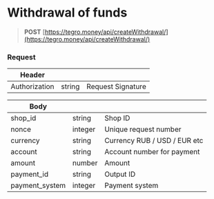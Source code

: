 # Withdrawal of funds

> **POST** [https://tegro.money/api/createWithdrawal/](https://tegro.money/api/createWithdrawal/)

### Request

| Header        |        |                   |
| ------------- | ------ | ----------------- |
| Authorization | string | Request Signature |

| Body            |         |                              |
| --------------- | ------- | ---------------------------- |
| shop\_id        | string  | Shop ID                      |
| nonce           | integer | Unique request number        |
| currency        | string  | Currency RUB / USD / EUR etc |
| account         | string  | Account number for payment   |
| amount          | number  | Amount                       |
| payment\_id     | string  | Output ID                    |
| payment\_system | integer | Payment system               |
